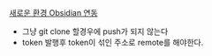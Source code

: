[새로운 환경 Obsidian 연동](https://gibro.tistory.com/9)
- 그냥 git clone 할경우에 push가 되지 않는다
- token 발행후 token이 섞인 주소로 remote를 해야한다.